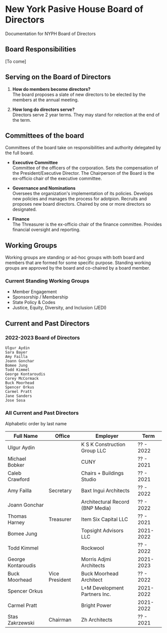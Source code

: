 # New York Pasive House Board of Directors

Documentation for NYPH Board of Directors

## Board Responsibilities

[To come]

## Serving on the Board of Directors

1. **How do members become directors?** <br />
The board proposes a slate of new directors to be elected by the members at the annual meeting.

1. **How long do directors serve?** <br />
Directors serve 2 year terms. They may stand for relection at the end of the term.

## Committees of the board

Committees of the board take on responsibilities and authority delegated by the full board.

- **Executive Committee** <br />
Committee of the officers of the corporation. Sets the compensation of the President/Executive Director. 
The Chairperson of the Board is the ex-officio chair of the executive committee.

- **Governance and Nominations** <br />
Oversees the organization's implementation of its policies. Develops new policies and manages the process for adotpion.
Recruits and proposes new board directors. Chaired by one or more directors so designated.

- **Finance** <br />
The Threasurer is the ex-officio chair of the finance committee. Provides financial oversight and reporting.

## Working Groups

Working groups are standing or ad-hoc groups with both board and members that are formed for some specific purpose.
Standing working groups are approved by the board and co-chaired by a board member.

### Current Standing Working Groups

- Member Engagement	
- Sponsorship / Membership	
- State Policy & Codes	
- Justice, Equity, Diversity, and Inclusion (JEDI)

## Current and Past Directors

### 2022-2023 Board of Directors

~~~
Ulgur Aydin
Sara Bayer
Amy Failla
Joann Gonchar
Bomee Jung
Todd Kimmel
George Kontaroudis
Corey McCormack
Buck Moorhead
Spencer Orkus
Carmel Pratt
Jane Sanders
Jose Sosa
~~~

### All Current and Past Directors

Alphabetic order by last name

| Full Name | Office |	Employer | Term |
| --- | --- | --- | --- |
| Ulgur Aydin |	  |	K S K Construction Group LLC |	?? - 2022 |
Michael Bobker |	  |	CUNY |	?? - 2021
Caleb Crawford |	  |	Chairs + Buildings Studio	| ?? - 2021
Amy Failla	| Secretary	| Baxt Ingui Architects |	?? - 2022
Joann Gonchar	|   |	Architectural Record (BNP Media) |	?? - 2022
Thomas Harney	| Treasurer| 	Item Six Capital LLC |	?? - 2021
Bomee Jung	|   |	Topsight Advisors LLC	| 2021-2022
Todd Kimmel	|   | Rockwool	| ?? - 2022
George Kontaroudis	|   |	Morris Adjmi Architects |	2021-2023
Buck Moorhead |	Vice President |	Buck Moorhead Architect |	?? - 2022
Spencer Orkus |	  |	L+M Development Partners Inc. |	2021-2022
Carmel Pratt |	  |	Bright Power |	2021-2022
Stas Zakrzewski |	Chairman |	Zh Architects |	?? - 2021
